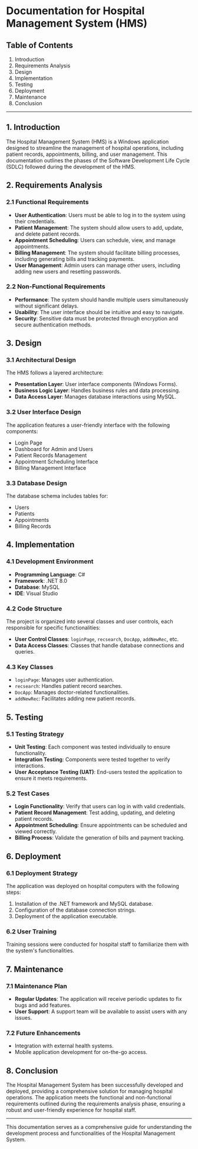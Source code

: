 # Documentation for Hospital Management System (HMS)

## Table of Contents
1. Introduction
2. Requirements Analysis
3. Design
4. Implementation
5. Testing
6. Deployment
7. Maintenance
8. Conclusion

---

## 1. Introduction
The Hospital Management System (HMS) is a Windows application designed to streamline the management of hospital operations, including patient records, appointments, billing, and user management. This documentation outlines the phases of the Software Development Life Cycle (SDLC) followed during the development of the HMS.

## 2. Requirements Analysis
### 2.1 Functional Requirements
- **User Authentication**: Users must be able to log in to the system using their credentials.
- **Patient Management**: The system should allow users to add, update, and delete patient records.
- **Appointment Scheduling**: Users can schedule, view, and manage appointments.
- **Billing Management**: The system should facilitate billing processes, including generating bills and tracking payments.
- **User Management**: Admin users can manage other users, including adding new users and resetting passwords.

### 2.2 Non-Functional Requirements
- **Performance**: The system should handle multiple users simultaneously without significant delays.
- **Usability**: The user interface should be intuitive and easy to navigate.
- **Security**: Sensitive data must be protected through encryption and secure authentication methods.

## 3. Design
### 3.1 Architectural Design
The HMS follows a layered architecture:
- **Presentation Layer**: User interface components (Windows Forms).
- **Business Logic Layer**: Handles business rules and data processing.
- **Data Access Layer**: Manages database interactions using MySQL.

### 3.2 User Interface Design
The application features a user-friendly interface with the following components:
- Login Page
- Dashboard for Admin and Users
- Patient Records Management
- Appointment Scheduling Interface
- Billing Management Interface

### 3.3 Database Design
The database schema includes tables for:
- Users
- Patients
- Appointments
- Billing Records

## 4. Implementation
### 4.1 Development Environment
- **Programming Language**: C#
- **Framework**: .NET 8.0
- **Database**: MySQL
- **IDE**: Visual Studio

### 4.2 Code Structure
The project is organized into several classes and user controls, each responsible for specific functionalities:
- **User Control Classes**: `loginPage`, `recsearch`, `DocApp`, `addNewRec`, etc.
- **Data Access Classes**: Classes that handle database connections and queries.

### 4.3 Key Classes
- `loginPage`: Manages user authentication.
- `recsearch`: Handles patient record searches.
- `DocApp`: Manages doctor-related functionalities.
- `addNewRec`: Facilitates adding new patient records.

## 5. Testing
### 5.1 Testing Strategy
- **Unit Testing**: Each component was tested individually to ensure functionality.
- **Integration Testing**: Components were tested together to verify interactions.
- **User Acceptance Testing (UAT)**: End-users tested the application to ensure it meets requirements.

### 5.2 Test Cases
- **Login Functionality**: Verify that users can log in with valid credentials.
- **Patient Record Management**: Test adding, updating, and deleting patient records.
- **Appointment Scheduling**: Ensure appointments can be scheduled and viewed correctly.
- **Billing Process**: Validate the generation of bills and payment tracking.

## 6. Deployment
### 6.1 Deployment Strategy
The application was deployed on hospital computers with the following steps:
1. Installation of the .NET framework and MySQL database.
2. Configuration of the database connection strings.
3. Deployment of the application executable.

### 6.2 User Training
Training sessions were conducted for hospital staff to familiarize them with the system's functionalities.

## 7. Maintenance
### 7.1 Maintenance Plan
- **Regular Updates**: The application will receive periodic updates to fix bugs and add features.
- **User Support**: A support team will be available to assist users with any issues.

### 7.2 Future Enhancements
- Integration with external health systems.
- Mobile application development for on-the-go access.

## 8. Conclusion
The Hospital Management System has been successfully developed and deployed, providing a comprehensive solution for managing hospital operations. The application meets the functional and non-functional requirements outlined during the requirements analysis phase, ensuring a robust and user-friendly experience for hospital staff.

---

This documentation serves as a comprehensive guide for understanding the development process and functionalities of the Hospital Management System.